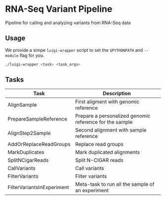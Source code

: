 # RNA-Seq Variant Pipeline

Pipeline for calling and analyzing variants from RNA-Seq data

## Usage

We provide a simpe `luigi-wrapper` script to set the `$PYTHONPATH` and `--module` flag for you.

```bash
./luigi-wrapper <task> <task_args>
```

## Tasks

| Task                       | Description |
|--------------------------- |-------------|
| AlignSample                | First aligment with genomic reference |
| PrepareSampleReference     | Prepare a personalized genomic reference for the sample |
| AlignStep2Sample           | Second alignment with sample reference |
| AddOrReplaceReadGroups     | Replace read groups |
| MarkDuplicates             | Mark duplicated alignments |
| SplitNCigarReads           | Split N-CIGAR reads |
| CallVariants               | Call variants |
| FilterVariants             | Filter variants |
| FilterVariantsInExperiment | Meta-task to run all the sample of an experiment |
